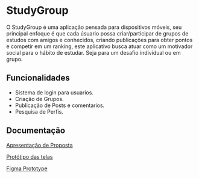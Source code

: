 # StudyGroup

O StudyGroup é uma aplicação pensada para dispositivos móveis, seu principal enfoque é que cada úsuario possa criar/participar de grupos de estudos com amigos e conhecidos, criando
publicações para obter pontos e competir em um ranking, este aplicativo busca atuar como um motivador social para o hábito de estudar. Seja para um desafio individual ou em grupo.

## Funcionalidades

- Sistema de login para usuarios.
- Criação de Grupos.
- Publicação de Posts e comentarios.
- Pesquisa de Perfis.

## Documentação

[Apresentação de Proposta](https://www.canva.com/design/DAGWOC38_NA/xZA0bkz4xRm7Nc1qu-RpaQ/edit?utm_content=DAGWOC38_NA&utm_campaign=designshare&utm_medium=link2&utm_source=sharebutton)

[Protótipo das telas](https://www.figma.com/design/PY1hlDrOrwwtSGWP1ilP5p/StudyGroup?node-id=0-1&t=wGEnD0Qo80VA244N-1)

[Figma Prototype](https://www.figma.com/proto/PY1hlDrOrwwtSGWP1ilP5p/StudyGroup?node-id=0-1&t=wGEnD0Qo80VA244N-1)
